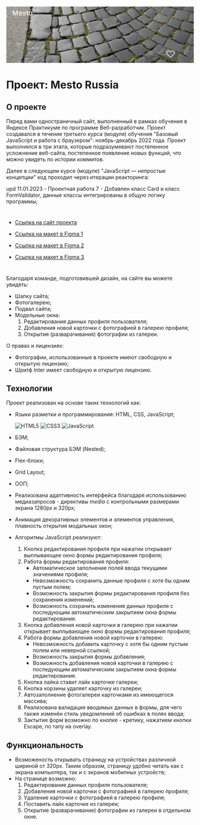 ![Проект: Путешествие по России](./images/readme.png)
# Проект: Mesto Russia

## О проекте
Перед вами одностраничный сайт, выполненный в рамках обучения в Яндексе Практикуме
по программе Веб-разработчик.
Проект создавался в течение третьего курса (модуля) обучения "Базовый JavaScript и работа с браузером": ноябрь-декабрь 2022 года.
Проект выполнялся в три этапа, которые подразумевают постепенное усложнение веб-сайта, постепенное появление новых функций, что можно увидеть по истории коммитов.

Далее в следующем курсе (модуле) "JavaScript — непростые концепции" код проходил через итерации реакторинга:

  upd 11.01.2023 - Проектная работа 7 - Добавлен класс Card и класс FormValidator, данные классы интегрированы в общую логику программы;

#

* [Ссылка на сайт проекта](https://eliseye.github.io/mesto/index.html)

* [Ссылка на макет в Figma 1](https://www.figma.com/file/2cn9N9jSkmxD84oJik7xL7/JavaScript.-Sprint-4?node-id=0%3A1)

* [Ссылка на макет в Figma 2](https://www.figma.com/file/bjyvbKKJN2naO0ucURl2Z0/JavaScript.-Sprint-5?node-id=0%3A1)

* [Ссылка на макет в Figma 3](https://www.figma.com/file/kRVLKwYG3d1HGLvh7JFWRT/JavaScript.-Sprint-6?node-id=0%3A1)
#

Благодаря команде, подготовившей дизайн, на сайте вы можете увидеть:

* Шапку сайта;
* Фотогалерею;
* Подвал сайта;
* Модельные окна:
    1) Редактирования данных профиля пользователя;
    2) Добавления новой карточки с фотографией в галерею профиля;
    3) Открытия (разварачивания) фотографии из галереи.

О правах и лицензиях:

* Фотографии, использованные в проекте имеют свободную и открытую лицензию;
* Шритф Inter имеет свободную и открытую лицензию.

## Технологии

Проект реализован на основе таких технологий как:

* Языки разметки и программирования: HTML, CSS, JavaScript;

  ![HTML5](https://img.shields.io/badge/html5-%23E34F26.svg?style=for-the-badge&logo=html5&logoColor=white) ![CSS3](https://img.shields.io/badge/css3-%231572B6.svg?style=for-the-badge&logo=css3&logoColor=white) ![JavaScript](https://img.shields.io/badge/javascript-%23323330.svg?style=for-the-badge&logo=javascript&logoColor=%23F7DF1E)
* БЭМ;
* Файловая структура БЭМ (Nested);
* Flex-блоки;
* Grid Layout;
* ООП;
* Реализована адаптивность интерфейса благодаря использованию медиазапросов - директивы *media*
  с контрольными размерами экрана 1280px и 320px;
* Анимация декоративных элементов и элементов управления, плавность открытия модальных окон;
* Алгоритмы JavaScript реализуют:

  1) Кнопка редактирования профиля при нажатии открывает выплывающее окно формы редактирования профиля;
  2) Работа формы редактирования профиля:
      * Автоматическое заполнение полей ввода текущими значениями профиля;
      * Невозможность сохранить данные профиля с хотя бы одним пустым полем;
      * Возможность закрытия формы редактирования профиля без сохранения изменений;
      * Возможность сохранить изменения данных профиля с последующим автоматическим закрытием окна формы редактирования.
  3) Кнопка добавления новой карточки в галерею при нажатии открывает выплывающее окно формы редактирования профиля;
  4) Работа формы добавления новой карточки в галерею:
      * Невозможность добавить карточку с хотя бы одним пустым полем или неверной ссылкой;
      * Возможность закрытия формы добавления;
      * Возможность добавления новой карточки в галерею с последующим автоматическим закрытием окна формы редактирования.
  5) Кнопка лайка ставит лайк карточке галереи;
  6) Кнопка корзины удаляет карточку из галереи;
  7) Автозаполнение фотогалереи карточками из имеющегося массива;
  8) Реализована валидация вводимых данных в формы, для чего также изменён стиль уведомлений об ошибках в полях ввода;
  9) Зактытие форм возможно по кнопке - кретику, нажатием кнопки Escape, по тапу на overlay.

## Функциональность

* Возможеность открывать страницу на устройствах различной шириной от 320px.
  Таким образом, страницу удобно читать как с экрана компьютера, так и с экранов мобилных устройств;
* На странице возможно:
    1) Редактирование данных профиля пользователя;
    2) Добавления новой карточки с фотографией в галерею профиля;
    3) Удаление карточки с фотографией в галерею профиля;
    4) Поставить лайк карточке из галереи;
    5) Открытие (разварачивание) фотографии из галереи в отдельном окне.



